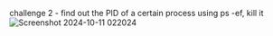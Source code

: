 challenge 2 - find out the PID of a certain process using ps -ef, kill it 
![Screenshot 2024-10-11 022024](https://github.com/user-attachments/assets/d2a0d6a0-0fcb-4d10-80a9-b4d6d8348d2c)

